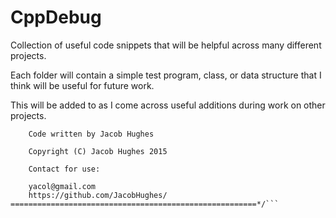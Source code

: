 # CppDebug
Collection of useful code snippets that will be helpful across many different projects.

Each folder will contain a simple test program, class, or data structure that I think will be useful for future work.

This will be added to as I come across useful additions during work on other projects.

```/*=======================================================
	Code written by Jacob Hughes 

	Copyright (C) Jacob Hughes 2015

	Contact for use:
	
	yacol@gmail.com
	https://github.com/JacobHughes/
=======================================================*/```
